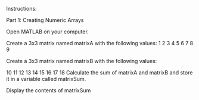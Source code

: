 Instructions:

Part 1: Creating Numeric Arrays

Open MATLAB on your computer.

Create a 3x3 matrix named matrixA with the following values:
1 2 3
4 5 6
7 8 9


Create a 3x3 matrix named matrixB with the following values:


10 11 12
13 14 15
16 17 18
Calculate the sum of matrixA and matrixB and store it in a variable called matrixSum.

Display the contents of matrixSum
